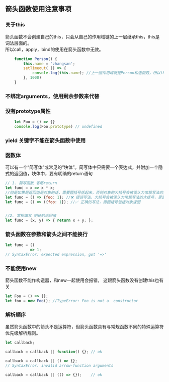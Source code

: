 ## 箭头函数使用注意事项

### 关于this
箭头函数不会创建自己的this，只会从自己的作用域链的上一层继承this，this是词法层面的。  
所以call，apply，bind的使用在箭头函数中无效。
```js
    function Person() {
        this.name = 'zhangsan';
        setTimeout( () => {
            console.log(this.name); //上一层作用域就是Person构造函数，所以this.name 就是zhangsan
        }, 1000)
    }
```

### 不绑定arguments，使用剩余参数来代替

### 没有prototype属性 
```js
    let Foo = () => {}
    console.log(Foo.prototype) // undefined
```

### yield 关键字不能在箭头函数中使用

### 函数体
可以有一个“简写体”或常见的“块体”。简写体中只需要一个表达式，并附加一个隐式的返回值，块体中，要有明确的return语句

```js
// 1. 简写函数 省略return
let func = x => x * x;                  
//但是如果是返回值是对象的话，需要圆括号括起来，否则对象的大括号会被误认为常规写法的大括号
let func = () => {foo: 1}; //❌ 错误写法，大括号会被误认为常规写法的大括号，里面的值“foo:1”表达就不正确了
let func = () => ({foo: 1}); //✅ 正确的写法，用圆括号包括对象返回
 

//2. 常规编写 明确的返回值
let func = (x, y) => { return x + y; }; 

```

### 箭头函数在参数和箭头之间不能换行
```js
let func = ()
           => 1; 
// SyntaxError: expected expression, got '=>'
```

### 不能使用new
箭头函数不能作构造器，和new一起使用会报错， 这跟箭头函数没有创建this也有关
```js
let Foo = () => {};
let foo = new Foo(); //TypeError: Foo is not a  constructor
```

### 解析顺序
虽然箭头函数中的箭头不是运算符，但箭头函数具有与常规函数不同的特殊运算符优先级解析规则。

```js
let callback;

callback = callback || function() {}; // ok

callback = callback || () => {};      
// SyntaxError: invalid arrow-function arguments

callback = callback || (() => {});    // ok
```
